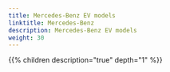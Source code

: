 ```yaml
---
title: Mercedes-Benz EV models
linktitle: Mercedes-Benz
description: Mercedes-Benz EV models
weight: 30
---
```

{{% children description="true" depth="1" %}}
